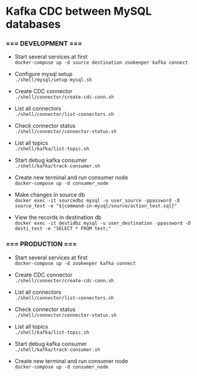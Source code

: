 # Kafka CDC between MySQL databases

### === DEVELOPMENT ===
- Start several services at first\
```docker-compose up -d source destination zookeeper kafka connect```

- Configure mysql setup\
```./shell/mysql/setup-mysql.sh```

- Create CDC connector\
```./shell/connector/create-cdc-conn.sh```

- List all connectors\
```./shell/connector/list-connectors.sh```

- Check connector status\
```./shell/connector/connector-status.sh```

- List all topics\
```./shell/kafka/list-topic.sh```

- Start debug kafka consumer\
```./shell/kafka/track-consumer.sh```

- Create new terminal and run consumer node\
```docker-compose up -d consumer_node```

- Make changes in source db\
```docker exec -it sourcedbz mysql -u user_source -ppassword -D source_test -e "${command-in-mysql/source/action_test.sql}"```

- View the records in destination db\
```docker exec -it destidbz mysql -u user_destination -ppassword -D desti_test -e "SELECT * FROM test;"```

### === PRODUCTION ===
- Start several services at first\
```docker-compose up -d zookeeper kafka connect```

- Create CDC connector\
```./shell/connector/create-cdc-conn.sh```

- List all connectors\
```./shell/connector/list-connectors.sh```

- Check connector status\
```./shell/connector/connector-status.sh```

- List all topics\
```./shell/kafka/list-topic.sh```

- Start debug kafka consumer\
```./shell/kafka/track-consumer.sh```

- Create new terminal and run consumer node\
```docker-compose up -d consumer_node```

